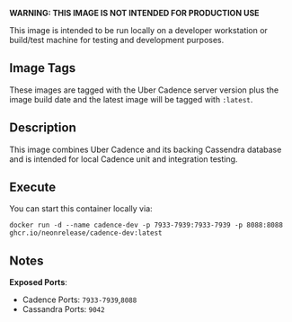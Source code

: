 **WARNING: THIS IMAGE IS NOT INTENDED FOR PRODUCTION USE**

This image is intended to be run locally on a developer workstation or build/test machine for testing and development purposes.

## Image Tags

These images are tagged with the Uber Cadence server version plus the image build date and the latest image will be tagged with `:latest`.

## Description

This image combines Uber Cadence and its backing Cassendra database and is intended for local Cadence unit and integration testing.

## Execute

You can start this container locally via:
```
docker run -d --name cadence-dev -p 7933-7939:7933-7939 -p 8088:8088 ghcr.io/neonrelease/cadence-dev:latest
```

## Notes

**Exposed Ports**: 
* Cadence Ports: `7933-7939`,`8088`
* Cassandra Ports: `9042`
